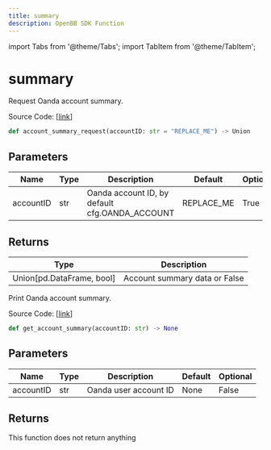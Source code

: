 ```yaml
---
title: summary
description: OpenBB SDK Function
---
```


import Tabs from '@theme/Tabs';
import TabItem from '@theme/TabItem';

# summary

<Tabs>
<TabItem value="model" label="Model" default>

Request Oanda account summary.

Source Code: [[link](https://github.com/OpenBB-finance/OpenBBTerminal/tree/main/openbb_terminal/forex/oanda/oanda_model.py#L74)]

```python
def account_summary_request(accountID: str = "REPLACE_ME") -> Union
```
## Parameters

| Name | Type | Description | Default | Optional |
| ---- | ---- | ----------- | ------- | -------- |
| accountID | str | Oanda account ID, by default cfg.OANDA_ACCOUNT | REPLACE_ME | True |

## Returns

| Type | Description |
| ---- | ----------- |
| Union[pd.DataFrame, bool] | Account summary data or False |



</TabItem>
<TabItem value="view" label="View">

Print Oanda account summary.

Source Code: [[link](https://github.com/OpenBB-finance/OpenBBTerminal/tree/main/openbb_terminal/forex/oanda/oanda_view.py#L62)]

```python
def get_account_summary(accountID: str) -> None
```
## Parameters

| Name | Type | Description | Default | Optional |
| ---- | ---- | ----------- | ------- | -------- |
| accountID | str | Oanda user account ID | None | False |

## Returns

This function does not return anything



</TabItem>
</Tabs>